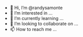 - 👋 Hi, I’m @randysamonte
- 👀 I’m interested in ...
- 🌱 I’m currently learning ...
- 💞️ I’m looking to collaborate on ...
- 📫 How to reach me ...

<!---
randysamonte/randysamonte is a ✨ special ✨ repository because its `README.md` (this file) appears on your GitHub profile.
You can click the Preview link to take a look at your changes.
--->

